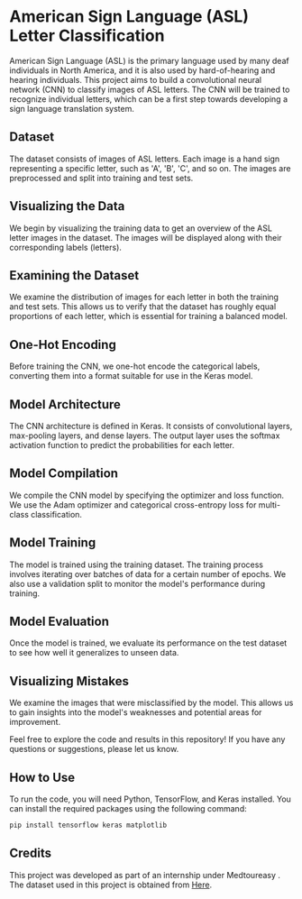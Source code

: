 # American Sign Language (ASL) Letter Classification

American Sign Language (ASL) is the primary language used by many deaf individuals in North America, and it is also used by hard-of-hearing and hearing individuals. This project aims to build a convolutional neural network (CNN) to classify images of ASL letters. The CNN will be trained to recognize individual letters, which can be a first step towards developing a sign language translation system.

## Dataset

The dataset consists of images of ASL letters. Each image is a hand sign representing a specific letter, such as 'A', 'B', 'C', and so on. The images are preprocessed and split into training and test sets.

## Visualizing the Data

We begin by visualizing the training data to get an overview of the ASL letter images in the dataset. The images will be displayed along with their corresponding labels (letters).

## Examining the Dataset

We examine the distribution of images for each letter in both the training and test sets. This allows us to verify that the dataset has roughly equal proportions of each letter, which is essential for training a balanced model.

## One-Hot Encoding

Before training the CNN, we one-hot encode the categorical labels, converting them into a format suitable for use in the Keras model.

## Model Architecture

The CNN architecture is defined in Keras. It consists of convolutional layers, max-pooling layers, and dense layers. The output layer uses the softmax activation function to predict the probabilities for each letter.

## Model Compilation

We compile the CNN model by specifying the optimizer and loss function. We use the Adam optimizer and categorical cross-entropy loss for multi-class classification.

## Model Training

The model is trained using the training dataset. The training process involves iterating over batches of data for a certain number of epochs. We also use a validation split to monitor the model's performance during training.

## Model Evaluation

Once the model is trained, we evaluate its performance on the test dataset to see how well it generalizes to unseen data.

## Visualizing Mistakes

We examine the images that were misclassified by the model. This allows us to gain insights into the model's weaknesses and potential areas for improvement.

Feel free to explore the code and results in this repository! If you have any questions or suggestions, please let us know.

## How to Use

To run the code, you will need Python, TensorFlow, and Keras installed. You can install the required packages using the following command:

```bash
pip install tensorflow keras matplotlib
```

## Credits
This project was developed as part of an internship under Medtoureasy . The dataset used in this project is obtained from [Here](https://drive.google.com/uc?export=download&id=1o3Eu6DLIc2UYSV0dkUML8BUxsHfBE68J).
